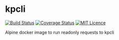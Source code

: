 # kpcli

[![Build Status](https://travis-ci.org/deploymentking/kpcli.svg?branch=master)](https://travis-ci.org/deploymentking/kpcli)
[![Coverage Status](https://coveralls.io/repos/github/deploymentking/kpcli/badge.svg?branch=master)](https://coveralls.io/github/deploymentking/kpcli?branch=master)
[![MIT Licence](https://badges.frapsoft.com/os/mit/mit.svg?v=103)](https://opensource.org/licenses/mit-license.php)

Alpine docker image to run readonly requests to kpcli
